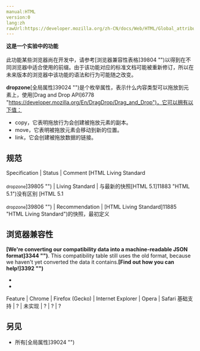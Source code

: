 ```yaml
---
manual:HTML
version:0
lang:zh
rawUrl:https://developer.mozilla.org/zh-CN/docs/Web/HTML/Global_attributes/dropzone#
---
```






**这是一个实验中的功能**<br></br>此功能某些浏览器尚在开发中，请参考[浏览器兼容性表格]39804 "")以得到在不同浏览器中适合使用的前缀。由于该功能对应的标准文档可能被重新修订，所以在未来版本的浏览器中该功能的语法和行为可能随之改变。




**dropzone**[全局属性]39024 "")是个枚举属性，表示什么内容类型可以拖放到元素上，使用[Drag and Drop API]6778 "https://developer.mozilla.org/En/DragDrop/Drag_and_Drop")，它可以拥有以下值：


* copy，它表明拖放行为会创建被拖放元素的副本。
* move，它表明被拖放元素会移动到新的位置。
* link，它会创建被拖放数据的链接。

## 规范<a name="规范"></a>

Specification | Status | Comment 
[HTML Living Standard<br></br><small>dropzone</small>]39805 "") | Living Standard | 与最新的快照[HTML 5.1]11883 "HTML 5.1")没有区别 
[HTML 5.1<br></br><small>dropzone</small>]39806 "") | Recommendation | [HTML Living Standard]11885 "HTML Living Standard")的快照，最初定义 


## 浏览器兼容性<a name="浏览器兼容性"></a>


**[We&#39;re converting our compatibility data into a machine-readable JSON format]3344 "")**. This compatibility table still uses the old format, because we haven&#39;t yet converted the data it contains.**[Find out how you can help!]3392 "")**


* 
* 

Feature | Chrome | Firefox (Gecko) | Internet Explorer | Opera | Safari 
基础支持 | ? | 未实现 | ? | ? | ? 




## 另见<a name="另见"></a>

* 所有[全局属性]39024 "")



